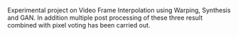 Experimental project on Video Frame Interpolation using Warping, Synthesis and GAN. In addition multiple post processing of these three result combined with pixel voting has been carried out.
